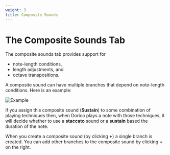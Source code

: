 ```yaml
---
weight: 3
title: Composite Sounds
---
```


# The Composite Sounds Tab

The composite sounds tab provides support for
- note-length conditions,
- length adjustments, and
- octave transpositions.

A composite sound can have multiple branches that depend on note-length conditions.
Here is an example:

![Example](/composite-tab.png)

If you assign this composite sound (**Sustain**) to some combination of playing techniques then,
when Dorico plays a note with those techniques, it will decide whether to use
a **staccato** sound or a **sustain** based the duration of the note.

When you create a composite sound (by clicking **+**) a single branch is created. You can add other branches to
the composite sound by clicking **+** on the right.
